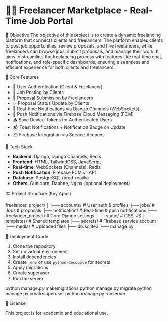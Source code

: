 # 🧑‍💻 Freelancer Marketplace - Real-Time Job Portal

🌟 Objective
The objective of this project is to create a dynamic freelancing platform that connects clients and freelancers. The platform enables clients to post job opportunities, review proposals, and hire freelancers, while freelancers can browse jobs, submit proposals, and manage their work. It aims to streamline the freelancing process with features like real-time chat, notifications, and role-specific dashboards, ensuring a seamless and efficient experience for both clients and freelancers.



📆 Core Features
- 🔐 User Authentication (Client & Freelancer)
- 📃 Job Posting by Clients
- 📨 Proposal Submission by Freelancers
- ✅ Proposal Status Update by Clients
- 🔔 Real-time Notifications via Django Channels (WebSockets)
- 📱 Push Notifications via Firebase Cloud Messaging (FCM)
- 📥 Save Device Tokens for Authenticated Users
- 📬 Toast Notifications + Notification Badge on Update
- 📦 Firebase Integration via Service Account

🧰 Tech Stack

- **Backend**: Django, Django Channels, Redis
- **Frontend**: HTML, TailwindCSS, JavaScript
- **Real-time**: WebSockets (Channels), Redis
- **Push Notification**: Firebase FCM v1 API
- **Database**:  PostgreSQL (prod-ready)
- **Others**: Gunicorn, Daphne, Nginx (optional deployment)


🏗️ Project Structure (Key Apps)

freelancer_project/
│
├── accounts/ # User auth & profiles
├── jobs/ # Jobs & proposals
├── notification/ # Real-time & push notifications
├── freelancer_project/ # Core Django settings
├── static/ # CSS, JS
├── templates/ # Shared templates
├── secrets/ # Firebase service account
├── media/ # Uploaded files
├── db.sqlite3
└── manage.py

📅 Deployment Guide

1. Clone the repository
2. Set up virtual environment
3. Install dependencies
4. Create `.env` or use `python-decouple` for secrets
5. Apply migrations
6. Create superuser
7. Run the server

python manage.py makemigrations
python manage.py migrate
python manage.py createsuperuser
python manage.py runserver


📍 License

This project is for academic and educational use.